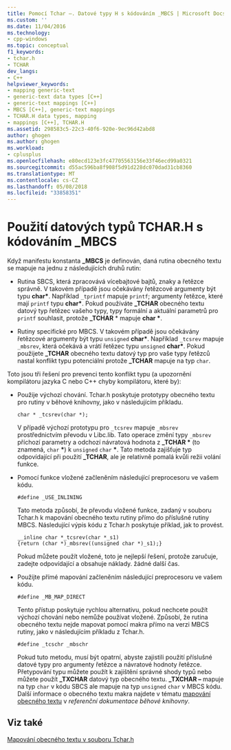 ```yaml
---
title: Pomocí Tchar –. Datové typy H s kódováním _MBCS | Microsoft Docs
ms.custom: ''
ms.date: 11/04/2016
ms.technology:
- cpp-windows
ms.topic: conceptual
f1_keywords:
- tchar.h
- TCHAR
dev_langs:
- C++
helpviewer_keywords:
- mapping generic-text
- generic-text data types [C++]
- generic-text mappings [C++]
- MBCS [C++], generic-text mappings
- TCHAR.H data types, mapping
- mappings [C++], TCHAR.H
ms.assetid: 298583c5-22c3-40f6-920e-9ec96d42abd8
author: ghogen
ms.author: ghogen
ms.workload:
- cplusplus
ms.openlocfilehash: e80ecd123e3fc47705563156e33f46ecd99a0321
ms.sourcegitcommit: d55ac596ba8f908f5d91d228dc070dad31cb8360
ms.translationtype: MT
ms.contentlocale: cs-CZ
ms.lasthandoff: 05/08/2018
ms.locfileid: "33858351"
---
```

# <a name="using-tcharh-data-types-with-mbcs-code"></a>Použití datových typů TCHAR.H s kódováním _MBCS
Když manifestu konstanta **_MBCS** je definován, daná rutina obecného textu se mapuje na jednu z následujících druhů rutin:  
  
-   Rutina SBCS, která zpracovává vícebajtové bajtů, znaky a řetězce správně. V takovém případě jsou očekávány řetězcové argumenty být typu **char\***. Například `_tprintf` mapuje `printf`; argumenty řetězce, které mají `printf` typu **char\***. Pokud používáte **_TCHAR** obecného textu datový typ řetězec vašeho typy, typy formální a aktuální parametrů pro `printf` souhlasit, protože **_TCHAR** \* mapuje **char \***.  
  
-   Rutiny specifické pro MBCS. V takovém případě jsou očekávány řetězcové argumenty být typu `unsigned` **char\***. Například `_tcsrev` mapuje `_mbsrev`, která očekává a vrátí řetězec typu `unsigned` **char\***. Pokud použijete **_TCHAR** obecného textu datový typ pro vaše typy řetězců nastal konflikt typu potenciální protože **_TCHAR** mapuje na typ `char`.  
  
 Toto jsou tři řešení pro prevenci tento konflikt typu (a upozornění kompilátoru jazyka C nebo C++ chyby kompilátoru, které by):  
  
-   Použije výchozí chování. Tchar.h poskytuje prototypy obecného textu pro rutiny v běhové knihovny, jako v následujícím příkladu.  
  
    ```  
    char * _tcsrev(char *);  
    ```  
  
     V případě výchozí prototypu pro `_tcsrev` mapuje `_mbsrev` prostřednictvím převodu v Libc.lib. Tato operace změní typy `_mbsrev` příchozí parametry a odchozí návratová hodnota z **_TCHAR \***  (to znamená, `char` **\***) k `unsigned` `char` **\***. Tato metoda zajišťuje typ odpovídající při použití **_TCHAR**, ale je relativně pomalá kvůli režii volání funkce.  
  
-   Pomocí funkce vložené začleněním následující preprocesoru ve vašem kódu.  
  
    ```  
    #define _USE_INLINING  
    ```  
  
     Tato metoda způsobí, že převodu vložené funkce, zadaný v souboru Tchar.h k mapování obecného textu rutiny přímo do příslušné rutiny MBCS. Následující výpis kódu z Tchar.h poskytuje příklad, jak to provést.  
  
    ```  
    __inline char *_tcsrev(char *_s1)  
    {return (char *)_mbsrev((unsigned char *)_s1);}  
    ```  
  
     Pokud můžete použít vložené, toto je nejlepší řešení, protože zaručuje, zadejte odpovídající a obsahuje náklady. žádné další čas.  
  
-   Použijte přímé mapování začleněním následující preprocesoru ve vašem kódu.  
  
    ```  
    #define _MB_MAP_DIRECT  
    ```  
  
     Tento přístup poskytuje rychlou alternativu, pokud nechcete použít výchozí chování nebo nemůže používat vložené. Způsobí, že rutina obecného textu nejde mapovat pomocí makra přímo na verzi MBCS rutiny, jako v následujícím příkladu z Tchar.h.  
  
    ```  
    #define _tcschr _mbschr  
    ```  
  
     Pokud tuto metodu, musí být opatrní, abyste zajistili použití příslušné datové typy pro argumenty řetězce a návratové hodnoty řetězce. Přetypování typu můžete použít k zajištění správné shody typů nebo můžete použít **_TXCHAR** datový typ obecného textu. **_TXCHAR –** mapuje na typ `char` v kódu SBCS ale mapuje na typ `unsigned` `char` v MBCS kódu. Další informace o obecného textu makra najdete v tématu [mapování obecného textu](../c-runtime-library/generic-text-mappings.md) v *referenční dokumentace běhové knihovny*.  
  
## <a name="see-also"></a>Viz také  
 [Mapování obecného textu v souboru Tchar.h](../text/generic-text-mappings-in-tchar-h.md)